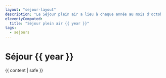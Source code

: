 ```yaml
---
layout: "sejour-layout"
description: "Le Séjour plein air a lieu à chaque année au mois d'octobre. c'est l'occasion pour les étudiants du cours l'Adulte le sport et le plein air de réaliser leurs projets."
eleventyComputed:
  title: "Séjour plein air {{ year }}"
tags:
  - sejours
---
```

# Séjour {{ year }}
{{ content | safe }}